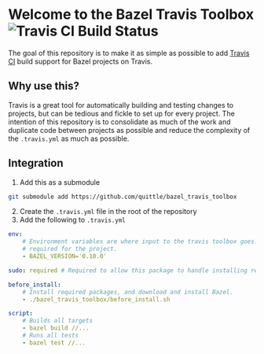 # Welcome to the Bazel Travis Toolbox ![Travis CI Build Status](https://travis-ci.org/quittle/bazel_travis_toolbox.svg?branch=master)

The goal of this repository is to make it as simple as possible to add [Travis CI](https://travis-ci.org) build support for Bazel projects on Travis.

## Why use this?

Travis is a great tool for automatically building and testing changes to projects, but can be tedious and fickle to set up for every project. The intention of this repository is to consolidate as much of the work and duplicate code between projects as possible and reduce the complexity of the `.travis.yml` as much as possible.

## Integration

1. Add this as a submodule
```bash
git submodule add https://github.com/quittle/bazel_travis_toolbox
```
2. Create the `.travis.yml` file in the root of the repository
3. Add the following to `.travis.yml`
```yml
env:
    # Environment variables are where input to the travis toolbox goes. Add the version of Bazel
    # required for the project.
    - BAZEL_VERSION='0.10.0'

sudo: required # Required to allow this package to handle installing required packages.

before_install:
    # Install required packages, and download and install Bazel.
    - ./bazel_travis_toolbox/before_install.sh

script:
    # Builds all targets
    - bazel build //...
    # Runs all tests
    - bazel test //...
```
